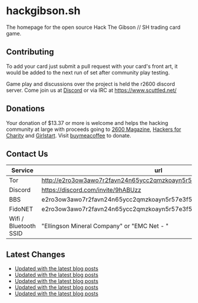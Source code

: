 # hackgibson.sh
The homepage for the open source Hack The Gibson // SH trading card game.


## Contributing

To add your card just submit a pull request with your card's front art, it would be added to the next run of set after community play testing.

Game play and discussions over the project is held the r2600 discord server. Come join us at [Discord](https://discord.com/invite/9hABUzz) or via IRC at https://www.scuttled.net/


## Donations

Your donation of $13.37 or more is welcome and helps the hacking community at large with proceeds going to [2600 Magazine](https://2600.com/), [Hackers for Charity](https://hackersforcharity.org) and [Girlstart](https://girlstart.org).  Visit [buymeacoffee](https://www.buymeacoffee.com/hackgibson.sh) to donate.


## Contact Us

Service | url
-|-
Tor | http://e2ro3ow3awo7r2favn24n65ycc2qmzkoayn5r57e3f56nvjwdcgg32ad.onion
Discord | https://discord.com/invite/9hABUzz
BBS | e2ro3ow3awo7r2favn24n65ycc2qmzkoayn5r57e3f56nvjwdcgg32ad.onion:23
FidoNET | e2ro3ow3awo7r2favn24n65ycc2qmzkoayn5r57e3f56nvjwdcgg32ad.onion:24554
Wifi / Bluetooth SSID | "Ellingson Mineral Company" or "EMC Net - <fidonet address>"

## Latest Changes
<!-- BLOG-POST-LIST:START -->
- [Updated with the latest blog posts](https://github.com/DFW2600/hackgibson.sh/commit/81190686f93edf5db12343ebb328390648203fab)
- [Updated with the latest blog posts](https://github.com/DFW2600/hackgibson.sh/commit/8da6c46fef01b0832a53dd3a430228fa54bc2264)
- [Updated with the latest blog posts](https://github.com/DFW2600/hackgibson.sh/commit/cb8a3d5d645947fdd9ee5a44f32cc10e9cf0128c)
- [Updated with the latest blog posts](https://github.com/DFW2600/hackgibson.sh/commit/f64dc20806f3ca6ecf00ae0c6c4c621f08e14868)
- [Updated with the latest blog posts](https://github.com/DFW2600/hackgibson.sh/commit/6870f13543062d15d1f1fe14d93d7e14984462d7)
<!-- BLOG-POST-LIST:END -->
